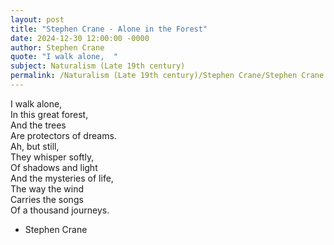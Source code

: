 ```yaml
---
layout: post
title: "Stephen Crane - Alone in the Forest"
date: 2024-12-30 12:00:00 -0000
author: Stephen Crane
quote: "I walk alone,  "
subject: Naturalism (Late 19th century)
permalink: /Naturalism (Late 19th century)/Stephen Crane/Stephen Crane - Alone in the Forest
---
```


I walk alone,  
In this great forest,  
And the trees  
Are protectors of dreams.  
Ah, but still,  
They whisper softly,  
Of shadows and light  
And the mysteries of life,  
The way the wind  
Carries the songs  
Of a thousand journeys.

- Stephen Crane
